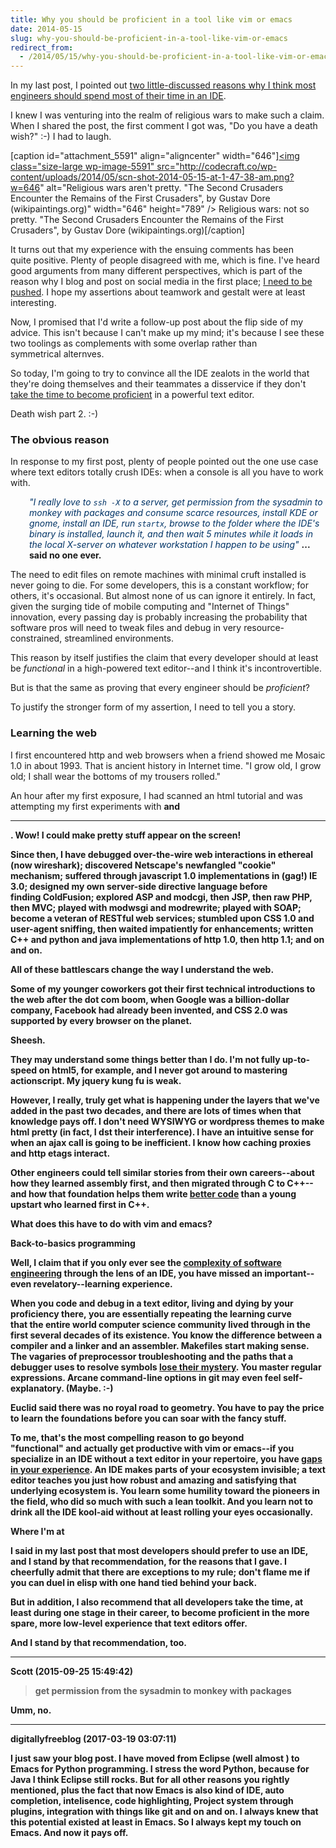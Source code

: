 ```yaml
---
title: Why you should be proficient in a tool like vim or emacs
date: 2014-05-15
slug: why-you-should-be-proficient-in-a-tool-like-vim-or-emacs
redirect_from:
  - /2014/05/15/why-you-should-be-proficient-in-a-tool-like-vim-or-emacs
---
```


In my last post, I pointed out <a title="Why you should use an IDE instead of vim or emacs" href="why-you-should-use-an-ide-instead-of-vim-or-emacs.md">two little-discussed reasons why I think most engineers should spend most of their time in an IDE</a>.

I knew I was venturing into the realm of religious wars to make such a claim. When I shared the post, the first comment I got was, "Do you have a death wish?" :-) I had to laugh.

[caption id="attachment_5591" align="aligncenter" width="646"]<a href="http://uploads0.wikipaintings.org/images/gustave-dore/the-army-of-the-second-crusade-find-the-remains-of-the-soldiers-of-the-first-crusade-1877.jpg"><img class="size-large wp-image-5591" src="http://codecraft.co/wp-content/uploads/2014/05/scn-shot-2014-05-15-at-1-47-38-am.png?w=646" alt="Religious wars aren't pretty. "The Second Crusaders Encounter the Remains of the First Crusaders", by Gustav Dore (wikipaintings.org)" width="646" height="789" /></a> Religious wars: not so pretty. "The Second Crusaders Encounter the Remains of the First Crusaders", by Gustav Dore (wikipaintings.org)[/caption]

It turns out that my experience with the ensuing comments has been quite positive. Plenty of people disagreed with me, which is fine. I've heard good arguments from many different perspectives, which is part of the reason why I blog and post on social media in the first place; <a title="Humility" href="humility.md">I need to be pushed</a>. I hope my assertions about teamwork and gestalt were at least interesting.

Now, I promised that I'd write a follow-up post about the flip side of my advice. This isn't because I can't make up my mind; it's because I see these two toolings as complements with some overlap rather than symmetrical alternves.

So today, I'm going to try to convince all the IDE zealots in the world that they're doing themselves and their teammates a disservice if they don't <a title="Julie Jones: Learn voraciously." href="julie-jones-learn-voraciously.md">take the time to become proficient</a> in a powerful text editor.

Death wish part 2. :-)<!--more-->
<h3>The obvious reason</h3>
In response to my first post, plenty of people pointed out the one use case where text editors totally crush IDEs: when a console is all you have to work with.
<p style="padding-left:30px;"><span style="color:#003366;"><em>"I really love to <code>ssh -X</code> to a server, get permission from the sysadmin to monkey with packages and consume scarce resources, install KDE or gnome, install an IDE, run <code>startx</code>, browse to the folder where the IDE's binary is installed, launch it, and then wait 5 minutes while it loads in the local X-server on whatever workstation I happen to be using"</em> </span><strong>... said no one ever.</strong></p>
The need to edit files on remote machines with minimal cruft installed is never going to die. For some developers, this is a constant workflow; for others, it's occasional. But almost none of us can ignore it entirely. In fact, given the surging tide of mobile computing and "Internet of Things" innovation, every passing day is probably increasing the probability that software pros will need to tweak files and debug in very resource-constrained, streamlined environments.

This reason by itself justifies the claim that every developer should at least be <em>functional</em> in a high-powered text editor--and I think it's incontrovertible.

But is that the same as proving that every engineer should be <em>proficient</em>?

To justify the stronger form of my assertion, I need to tell you a story.
<h3>Learning the web</h3>
I first encountered http and web browsers when a friend showed me Mosaic 1.0 in about 1993. That is ancient history in Internet time. "I grow old, I grow old; I shall wear the bottoms of my trousers rolled."

An hour after my first exposure, I had scanned an html tutorial and was attempting my first experiments with <code><b></code> and <code><hr></code>. Wow! I could make pretty stuff appear on the screen!

Since then, I have debugged over-the-wire web interactions in ethereal (now wireshark); discovered Netscape's newfangled "cookie" mechanism; suffered through javascript 1.0 implementations in (gag!) IE 3.0; designed my own server-side directive language before finding ColdFusion; explored ASP and modcgi, then JSP, then raw PHP, then MVC; played with modwsgi and modrewrite; played with SOAP; become a veteran of RESTful web services; stumbled upon CSS 1.0 and user-agent sniffing, then waited impatiently for enhancements; written C++ and python and java implementations of http 1.0, then http 1.1; and on and on.

All of these battlescars change the way I understand the web.

Some of my younger coworkers got their first technical introductions to the web after the dot com boom, when Google was a billion-dollar company, Facebook had already been invented, and CSS 2.0 was supported by every browser on the planet.

Sheesh.

They may understand some things better than I do. I'm not fully up-to-speed on html5, for example, and I never got around to mastering actionscript. My jquery kung fu is weak.

However, I really, truly get what is happening under the layers that we've added in the past two decades, and there are lots of times when that knowledge pays off. I don't need WYSIWYG or wordpress themes to make html pretty (in fact, I dst their interference). I have an intuitive sense for when an ajax call is going to be inefficient. I know how caching proxies and http etags interact.

Other engineers could tell similar stories from their own careers--about how they learned assembly first, and then migrated through C to C++--and how that foundation helps them write <a title="What Is “Good Code”?" href="what-is-good-code.md">better code</a> than a young upstart who learned first in C++.

What does this have to do with vim and emacs?

<strong>Back-to-basics programming</strong>

Well, I claim that if you only ever see the <a title="The Power of Simplicity" href="the-power-of-simplicity.md">complexity of software engineering</a> through the lens of an IDE, you have missed an important--even revelatory--learning experience.

When you code and debug in a text editor, living and dying by your proficiency there, you are essentially repeating the learning curve that the entire world computer science community lived through in the first several decades of its existence. You know the difference between a compiler and a linker and an assembler. Makefiles start making sense. The vagaries of preprocessor troubleshooting and the paths that a debugger uses to resolve symbols <a title="Why Mental Models Matter" href="why-mental-models-matter.md">lose their mystery</a>. You master regular expressions. Arcane command-line options in git may even feel self-explanatory. (Maybe. :-)

Euclid said there was no royal road to geometry. You have to pay the price to learn the foundations before you can soar with the fancy stuff.

To me, that's the most compelling reason to go beyond "functional" and actually get productive with vim or emacs--if you specialize in an IDE without a text editor in your repertoire, you have <a title="On SEPs, Squirrels, and Meta Questions" href="on-seps-squirrels-and-meta-questions.md">gaps in your experience</a>. An IDE makes parts of your ecosystem invisible; a text editor teaches you just how robust and amazing and satisfying that underlying ecosystem is. You learn some humility toward the pioneers in the field, who did so much with such a lean toolkit. And you learn not to drink all the IDE kool-aid without at least rolling your eyes occasionally.

<strong>Where I'm at</strong>

I said in my last post that most developers should prefer to use an IDE, and I stand by that recommendation, for the reasons that I gave. I cheerfully admit that there are exceptions to my rule; don't flame me if you can duel in elisp with one hand tied behind your back.

But in addition, I also recommend that all developers take the time, at least during one stage in their career, to become proficient in the more spare, more low-level experience that text editors offer.

And I stand by that recommendation, too.

---

Scott (2015-09-25 15:49:42)

> get permission from the sysadmin to monkey with packages 

Umm, no.

---

digitallyfreeblog (2017-03-19 03:07:11)

I just saw your blog post.  I have moved from Eclipse (well almost ) to Emacs for Python programming.  I stress the word Python, because for Java I think Eclipse still rocks.  But for all other reasons you rightly mentioned, plus the fact that now Emacs is also kind of IDE, auto completion, intelisence, code highlighting, Project system through plugins, integration with things like git and on and on.  I always knew that this potential existed at least in Emacs.  So I always kept my touch on Emacs.  And now it pays off.